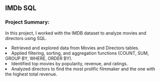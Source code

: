 <h2>IMDb SQL </h2>
<h3>Project Summary:</h3>
<p>
In this project, I worked with the IMDB dataset to analyze movies and directors using SQL.

<li>Retrieved and explored data from Movies and Directors tables.</li>
<li>Applied filtering, sorting, and aggregation functions (COUNT, SUM, GROUP BY, WHERE, ORDER BY).</li>
<li>Identified top movies by popularity, revenue, and ratings.</li>
<li>Analyzed directors to find the most prolific filmmaker and the one with the highest total revenue.</li>

</p>
